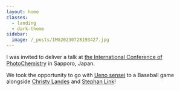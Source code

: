 ```yaml
---
layout: home
classes:
  - landing
  - dark-theme
sidebar:
  image: /_posts/IMG20230728193427.jpg
---
```


I was invited to deliver a talk at [the International Conference of PhotoChemistry](https://icp2023.jp) in Sapporo, Japan.

We took the opportunity to go with [Ueno sensei](https://www2.sci.hokudai.ac.jp/faculty/en/researcher/kosei-ueno) to a Baseball game alongside [Christy Landes](https://chemistry.illinois.edu/directory/profile/cflandes) and [Stephan Link](https://chemistry.illinois.edu/directory/profile/slink)!

